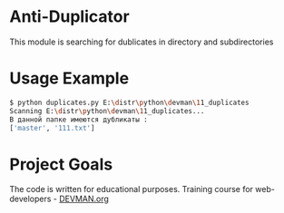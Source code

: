 # Anti-Duplicator

This module is searching for dublicates in directory and subdirectories

# Usage Example

```bash
$ python duplicates.py E:\distr\python\devman\11_duplicates
Scanning E:\distr\python\devman\11_duplicates...
В данной папке имеются дубликаты :
['master', '111.txt']

```

# Project Goals

The code is written for educational purposes. Training course for web-developers - [DEVMAN.org](https://devman.org)
